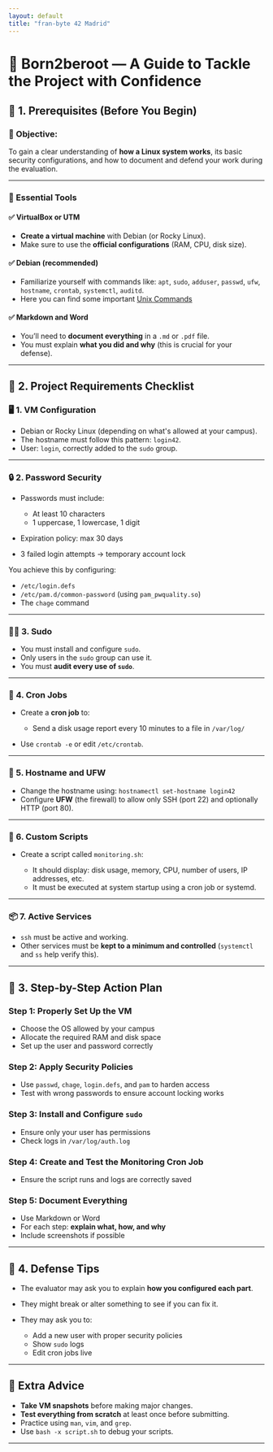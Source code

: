 ```yaml
---
layout: default
title: "fran-byte 42 Madrid"
---
```


# 🔐 Born2beroot — A Guide to Tackle the Project with Confidence

## 🔹 1. Prerequisites (Before You Begin)

### 📌 Objective:

To gain a clear understanding of **how a Linux system works**, its basic security configurations, and how to document and defend your work during the evaluation.

---

### 🧰 Essential Tools

#### ✅ VirtualBox or UTM

* **Create a virtual machine** with Debian (or Rocky Linux).
* Make sure to use the **official configurations** (RAM, CPU, disk size).

#### ✅ Debian (recommended)

* Familiarize yourself with commands like: `apt`, `sudo`, `adduser`, `passwd`, `ufw`, `hostname`, `crontab`, `systemctl`, `auditd`.
* Here you can find some important [Unix Commands](unix.md)


#### ✅ Markdown and Word

* You’ll need to **document everything** in a `.md` or `.pdf` file.
* You must explain **what you did and why** (this is crucial for your defense).

---

## 🔹 2. Project Requirements Checklist

### 🖥️ 1. VM Configuration

* Debian or Rocky Linux (depending on what's allowed at your campus).
* The hostname must follow this pattern: `login42`.
* User: `login`, correctly added to the `sudo` group.

---

### 🔒 2. Password Security

* Passwords must include:

  * At least 10 characters
  * 1 uppercase, 1 lowercase, 1 digit
* Expiration policy: max 30 days
* 3 failed login attempts → temporary account lock

You achieve this by configuring:

* `/etc/login.defs`
* `/etc/pam.d/common-password` (using `pam_pwquality.so`)
* The `chage` command

---

### 🧑‍💻 3. Sudo

* You must install and configure `sudo`.
* Only users in the `sudo` group can use it.
* You must **audit every use of `sudo`**.

---

### 🧾 4. Cron Jobs

* Create a **cron job** to:

  * Send a disk usage report every 10 minutes to a file in `/var/log/`
* Use `crontab -e` or edit `/etc/crontab`.

---

### 📜 5. Hostname and UFW

* Change the hostname using: `hostnamectl set-hostname login42`
* Configure **UFW** (the firewall) to allow only SSH (port 22) and optionally HTTP (port 80).

---

### 🧠 6. Custom Scripts

* Create a script called `monitoring.sh`:

  * It should display: disk usage, memory, CPU, number of users, IP addresses, etc.
  * It must be executed at system startup using a cron job or systemd.

---

### 📦 7. Active Services

* `ssh` must be active and working.
* Other services must be **kept to a minimum and controlled** (`systemctl` and `ss` help verify this).

---

## 🔹 3. Step-by-Step Action Plan

### Step 1: Properly Set Up the VM

* Choose the OS allowed by your campus
* Allocate the required RAM and disk space
* Set up the user and password correctly

### Step 2: Apply Security Policies

* Use `passwd`, `chage`, `login.defs`, and `pam` to harden access
* Test with wrong passwords to ensure account locking works

### Step 3: Install and Configure `sudo`

* Ensure only your user has permissions
* Check logs in `/var/log/auth.log`

### Step 4: Create and Test the Monitoring Cron Job

* Ensure the script runs and logs are correctly saved

### Step 5: Document Everything

* Use Markdown or Word
* For each step: **explain what, how, and why**
* Include screenshots if possible

---

## 🔹 4. Defense Tips

* The evaluator may ask you to explain **how you configured each part**.
* They might break or alter something to see if you can fix it.
* They may ask you to:

  * Add a new user with proper security policies
  * Show `sudo` logs
  * Edit cron jobs live

---

## 🧠 Extra Advice

* **Take VM snapshots** before making major changes.
* **Test everything from scratch** at least once before submitting.
* Practice using `man`, `vim`, and `grep`.
* Use `bash -x script.sh` to debug your scripts.

---
